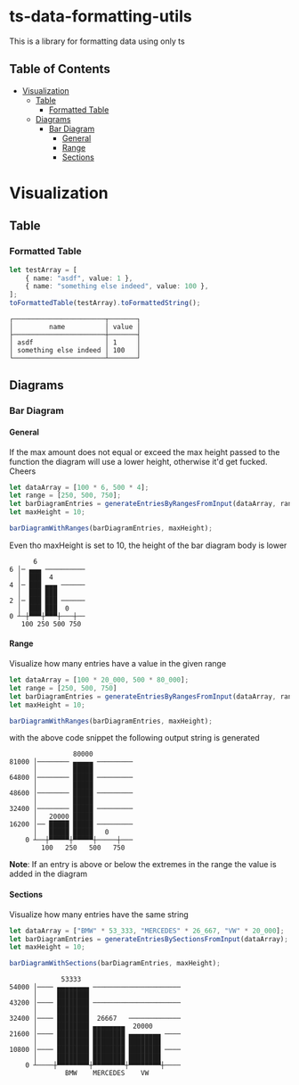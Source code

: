 # ts-data-formatting-utils

This is a library for formatting data using only ts

## Table of Contents

- [Visualization](#Visualization)
    - [Table](#Table)
        - [Formatted Table](#Formatted_Table)
    - [Diagrams](#Diagrams)
        - [Bar Diagram](#Bar_Diagram)
            - [General](#General)
            - [Range](#Range)
            - [Sections](#Sections)

# Visualization

## Table

### Formatted Table

```typescript
let testArray = [
    { name: "asdf", value: 1 },
    { name: "something else indeed", value: 100 },
];
toFormattedTable(testArray).toFormattedString();
```

```
┌───────────────────────┬───────┐
│         name          │ value │
├───────────────────────┼───────┤
│ asdf                  │ 1     │
│ something else indeed │ 100   │
└───────────────────────┴───────┘
```

## Diagrams

### Bar Diagram

#### General

If the max amount does not equal or exceed the max height passed to the function
the diagram will use a lower height, otherwise it'd get fucked. Cheers

```typescript
let dataArray = [100 * 6, 500 * 4];
let range = [250, 500, 750];
let barDiagramEntries = generateEntriesByRangesFromInput(dataArray, range);
let maxHeight = 10;

barDiagramWithRanges(barDiagramEntries, maxHeight);
```

Even tho maxHeight is set to 10, the height of the bar diagram body is lower

```
      6
6 │─ ▄▄▄ ──────────
  │  ███  4        
4 │─ ███ ▄▄▄ ──────
  │  ███ ███       
2 │─ ███ ███ ──────
  │  ███ ███  0    
0 ┴─┼▀▀▀┼▀▀▀┼───┼──
   100 250 500 750
```

#### Range

Visualize how many entries have a value in the given range

```typescript
let dataArray = [100 * 20_000, 500 * 80_000];
let range = [250, 500, 750]
let barDiagramEntries = generateEntriesByRangesFromInput(dataArray, range); 
let maxHeight = 10;

barDiagramWithRanges(barDiagramEntries, maxHeight);
```

with the above code snippet the following output string is generated

```
                80000
81000 │──────── ▄▄▄▄▄ ─────────
      │         █████
64800 │──────── █████ ─────────
      │         █████
48600 │──────── █████ ─────────
      │         █████
32400 │──────── █████ ─────────
      │   20000 █████
16200 │── █████ █████ ─────────
      │   █████ █████   0      
    0 ┴──┼▀▀▀▀▀┼▀▀▀▀▀┼─────┼───
        100   250   500   750
```

**Note**: If an entry is above or below the extremes in the range the value is
added in the diagram

#### Sections

Visualize how many entries have the same string

```typescript
let dataArray = ["BMW" * 53_333, "MERCEDES" * 26_667, "VW" * 20_000];
let barDiagramEntries = generateEntriesBySectionsFromInput(dataArray);
let maxHeight = 10;

barDiagramWithSections(barDiagramEntries, maxHeight);
```

```
             53333
54000 │──── ▄▄▄▄▄▄▄▄ ──────────────────────
      │     ████████
43200 │──── ████████ ──────────────────────
      │     ████████
32400 │──── ████████  26667   ─────────────
      │     ████████ ▄▄▄▄▄▄▄▄  20000
21600 │──── ████████ ████████ ▄▄▄▄▄▄▄▄ ────
      │     ████████ ████████ ████████
10800 │──── ████████ ████████ ████████ ────
      │     ████████ ████████ ████████
    0 ┴────┼▀▀▀▀▀▀▀▀┼▀▀▀▀▀▀▀▀┼▀▀▀▀▀▀▀▀┼────
              BMW    MERCEDES    VW
```
